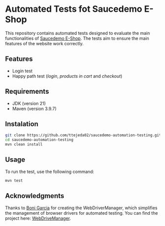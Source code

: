 # Automated Tests fot Saucedemo E-Shop
This repository contains automated tests designed to evaluate the main functionalities of [Saucedemo E-Shop](https://www.saucedemo.com/). The tests aim to ensure the main features of the website work correctly.

## Features
- Login test
- Happy path test (*login*, *products in cart* and *checkout*)

## Requirements
- JDK (version 21)
- Maven (version 3.9.7)

## Instalation
```bash
git clone https://github.com/ttejeda02/saucedemo-automation-testing.git
cd saucedemo-automation-testing
mvn clean install
```
## Usage
To run the test, use the following command:
```bash
mvn test
```

## Acknowledgments
Thanks to [Boni Garcia](https://bonigarcia.dev/) for creating the WebDriverManager, which simplifies the management of browser drivers for automated testing. You can find the project here: [WebDriveManager](https://github.com/bonigarcia/webdrivermanager).
